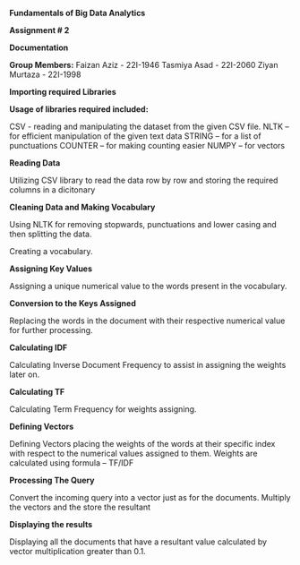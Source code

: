 **Fundamentals of Big Data Analytics**

**Assignment # 2**

**Documentation**

**Group Members:**
Faizan Aziz - 22I-1946
Tasmiya Asad - 22I-2060
Ziyan Murtaza - 22I-1998

**Importing required Libraries**

**Usage of libraries required included:**

CSV - reading and manipulating the dataset from the given CSV file.
NLTK – for efficient manipulation of the given text data
STRING – for a list of punctuations
COUNTER – for making counting easier
NUMPY – for vectors

**Reading Data**

Utilizing CSV library to read the data row by row and storing the required columns in a dicitonary

**Cleaning Data and Making Vocabulary**
           
Using NLTK for removing stopwards, punctuations and lower casing and then splitting the data.

Creating a vocabulary.

**Assigning Key Values**

Assigning a unique numerical value to the words present in the vocabulary.

**Conversion to the Keys Assigned**
    
Replacing the words in the document with their respective numerical value for further processing.

**Calculating IDF**
    
Calculating Inverse Document Frequency to assist in assigning the weights later on.

**Calculating TF**
           
Calculating Term Frequency for weights assigning.

**Defining Vectors**

Defining Vectors placing the weights of the words at their specific index with respect to the numerical values assigned to them.
Weights are calculated using formula – TF/IDF

**Processing The Query**
       
Convert the incoming query into a vector just as for the documents.
Multiply the vectors and the store the resultant

**Displaying the results**
   
Displaying all the documents that have a resultant value calculated by vector multiplication greater than 0.1.



